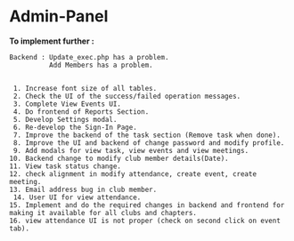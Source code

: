 # Admin-Panel

<b>To implement further :</b> 
    
    Backend : Update_exec.php has a problem.
              Add Members has a problem.

      
     1. Increase font size of all tables.
     2. Check the UI of the success/failed operation messages.
     3. Complete View Events UI.
     4. Do frontend of Reports Section.
     5. Develop Settings modal.
     6. Re-develop the Sign-In Page.
     7. Improve the backend of the task section (Remove task when done). 
     8. Improve the UI and backend of change password and modify profile. 
     9. Add modals for view task, view events and view meetings.
	10. Backend change to modify club member details(Date).
	11. View task status change.
	12. check alignment in modify attendance, create event, create meeting.
	13. Email address bug in club member.
     14. User UI for view attendance.
	15. Implement and do the required changes in backend and frontend for making it available for all clubs and chapters.
	16. view attendance UI is not proper (check on second click on event tab).
